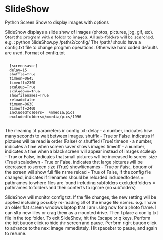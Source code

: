 # SlideShow
Python Screen Show to display images with options

SlideShow displays a slide show of images (photos, pictures, jpg, gif, etc).
Start the program with a folder to images. All sub-folders will be searched. e.g. : python SlideShow.py  /path/2/config/
The /path/ should have a config.txt file to change program operations. Otherwise hard coded
defaults are used. Format of config.txt:
<pre>
<code>
  [screensaver]
  delay=15
  shuffle=True
  timeon=0645
  timeoff=2300
  scaleup=True
  scaledown=True
  showfilenames=True
  reload=false
  timeon=0630
  timeoff=2400
  includedfolders=  /mmedia/pics
  excludedfolders=/mmedia/pics/1996
</code>
</pre>


The meaning of parameters in config.txt:
  delay  - a number, indicates how many seconds to wait between images. 
  shuffle -  True or False, indicates if pictures will be read in order (False) or shuffled (True)
  timeon - a number, indicates a time when screen saver shows images
  timeoff - a number, indicates a time when a black screen will appear instead of images
  scaleup - True or False, indicates that small pictures will be increased to screen size (True)
  scaledown - True or False, indicates that large pictures will be decreased to screen size (True)
  showfilenames - True or False, bottom of the screen will show full file name
  reload - True of False, If the config file changed, indicates if filenames should be reloaded
  includedfolders = pathnames to where files are found including subfolders
  excludedfolders = pathnames to folders and their contents to ignore (no subfolders)

SlideShow will monitor config.txt. If the file changes, the new setting will be applied including possibly
re-reading all of the image file names. e.g. I have an older flat screen windows laptop that I am using now for a photo frame. I can sftp new files or drag them as a mounted drive. Then I place a config.txt file in the top folder.
To exit SlideShow, hit the Escape or q keys.
Perform the left button click to hide the screen and pause.
Perform right button click to advance to the next image immediately.
Hit spacebar to pause, and again to resume.

